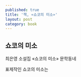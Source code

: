 ```yaml
---
published: true
title: '책, «쇼코의 미소»'
layout: post
category: book
---
```

## 쇼코의 미소

최은영 소설집 «쇼코의 미소»
문학동네

표제작인 쇼코의 미소는
